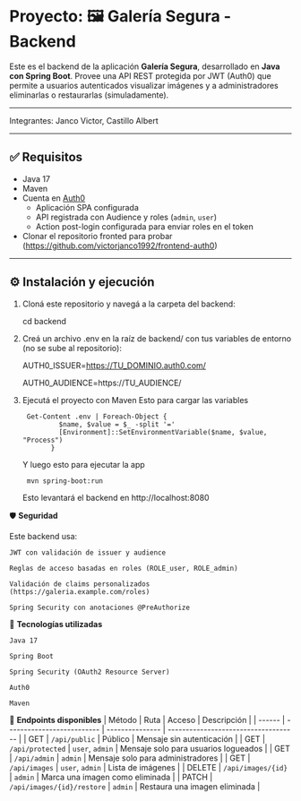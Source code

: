 # Proyecto: 🖼️ Galería Segura - Backend

Este es el backend de la aplicación **Galería Segura**, desarrollado en **Java con Spring Boot**. Provee una API REST protegida por JWT (Auth0) que permite a usuarios autenticados visualizar imágenes y a administradores eliminarlas o restaurarlas (simuladamente).

---

Integrantes: Janco Victor, Castillo Albert

---

## ✅ Requisitos

- Java 17
- Maven
- Cuenta en [Auth0](https://auth0.com/)
  - Aplicación SPA configurada
  - API registrada con Audience y roles (`admin`, `user`)
  - Action post-login configurada para enviar roles en el token
- Clonar el repositorio fronted para probar (https://github.com/victorjanco1992/frontend-auth0)

---

## ⚙️ Instalación y ejecución

1. Cloná este repositorio y navegá a la carpeta del backend:

    cd backend

2. Creá un archivo .env en la raíz de backend/ con tus variables de entorno (no se sube al repositorio):
 
      AUTH0_ISSUER=https://TU_DOMINIO.auth0.com/
 
      AUTH0_AUDIENCE=https://TU_AUDIENCE/

3. Ejecutá el proyecto con Maven
   Esto para cargar las variables

        Get-Content .env | Foreach-Object {
                $name, $value = $_ -split '='
                [Environment]::SetEnvironmentVariable($name, $value, "Process")
              }
      
    Y luego esto para ejecutar la app

        mvn spring-boot:run
   
   Esto levantará el backend en http://localhost:8080


🛡️ **Seguridad**

Este backend usa:

    JWT con validación de issuer y audience

    Reglas de acceso basadas en roles (ROLE_user, ROLE_admin)

    Validación de claims personalizados (https://galeria.example.com/roles)

    Spring Security con anotaciones @PreAuthorize

🧠 **Tecnologías utilizadas**

    Java 17

    Spring Boot

    Spring Security (OAuth2 Resource Server)

    Auth0

    Maven

🧪 **Endpoints disponibles**
| Método | Ruta                       | Acceso          | Descripción                          |
| ------ | -------------------------- | --------------- | ------------------------------------ |
| GET    | `/api/public`              | Público         | Mensaje sin autenticación            |
| GET    | `/api/protected`           | `user`, `admin` | Mensaje solo para usuarios logueados |
| GET    | `/api/admin`               | `admin`         | Mensaje solo para administradores    |
| GET    | `/api/images`              | `user`, `admin` | Lista de imágenes                    |
| DELETE | `/api/images/{id}`         | `admin`         | Marca una imagen como eliminada      |
| PATCH  | `/api/images/{id}/restore` | `admin`         | Restaura una imagen eliminada        |

